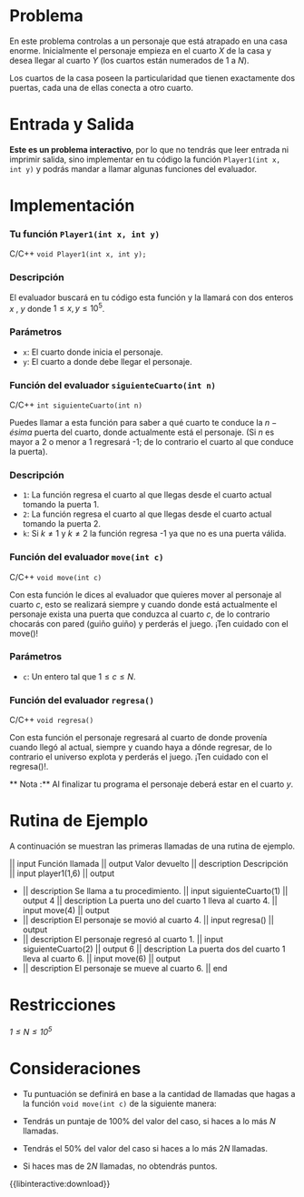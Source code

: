 ﻿# Problema

En este problema controlas a un personaje que está atrapado en una casa enorme. Inicialmente el personaje empieza en el cuarto $X$ de la casa y desea llegar al cuarto $Y$ (los cuartos están numerados de $1$ a $N$).

Los cuartos de la casa poseen la particularidad que tienen exactamente dos puertas, cada una de ellas conecta a otro cuarto.

# Entrada y Salida

**Este es un problema interactivo**, por lo que no tendrás que leer entrada ni imprimir salida, sino implementar en tu código la función `Player1(int x, int y)` y podrás mandar a llamar algunas funciones del evaluador.

# Implementación

### Tu función `Player1(int x, int y)`

C/C++ `void Player1(int x, int y);`

### Descripción

El evaluador buscará en tu código esta función y la llamará con dos enteros $x$ , $y$ donde $1 \leq x,y \leq 10^5$.

### Parámetros

- `x`: El cuarto donde inicia el personaje.
- `y`: El cuarto a donde debe llegar el personaje.

### Función del evaluador `siguienteCuarto(int n)`

C/C++ `int siguienteCuarto(int n)`

Puedes llamar a esta función para saber a qué cuarto te conduce la $n-ésima$ puerta del cuarto, donde actualmente está el personaje. (Si $n$ es mayor a 2 o menor a 1 regresará -1; de lo contrario el cuarto al que conduce la puerta).

### Descripción

- `1`: La función regresa el cuarto al que llegas desde el cuarto actual tomando la puerta 1.
- `2`: La función regresa el cuarto al que llegas desde el cuarto actual tomando la puerta 2.
- `k`: Si $k\neq1$ y $k\neq2$ la función regresa -1 ya que no es una puerta válida.

### Función del evaluador `move(int c)`

C/C++ `void move(int c)`

Con esta función le dices al evaluador que quieres mover al personaje al cuarto $c$, esto se realizará siempre y cuando donde está actualmente el personaje exista una puerta que conduzca al cuarto $c$, de lo contrario chocarás con pared (guiño guiño) y perderás el juego. ¡Ten cuidado con el move()!

### Parámetros

- `c`: Un entero tal que $1 \leq c \leq N$.

### Función del evaluador `regresa()`

C/C++ `void regresa()`

Con esta función el personaje regresará al cuarto de donde provenía cuando llegó al actual, siempre y cuando haya a dónde regresar, de lo contrario el universo explota y perderás el juego. ¡Ten cuidado con el regresa()!.

** Nota :** Al finalizar tu programa el personaje deberá estar en el cuarto $y$.

# Rutina de Ejemplo

A continuación se muestran las primeras llamadas de una rutina de ejemplo.

|| input
Función llamada
|| output
Valor devuelto
|| description
Descripción
|| input
player1(1,6)
|| output

- || description
  Se llama a tu procedimiento.
  || input
  siguienteCuarto(1)
  || output
  4
  || description
  La puerta uno del cuarto 1 lleva al cuarto 4.
  || input
  move(4)
  || output
- || description
  El personaje se movió al cuarto 4.
  || input
  regresa()
  || output
- || description
  El personaje regresó al cuarto 1.
  || input
  siguienteCuarto(2)
  || output
  6
  || description
  La puerta dos del cuarto 1 lleva al cuarto 6.
  || input
  move(6)
  || output
- || description
  El personaje se mueve al cuarto 6.
  || end

# Restricciones

_$1 \leq N \leq 10^5$_

# Consideraciones

- Tu puntuación se definirá en base a la cantidad de llamadas que hagas a la función `void move(int c)` de la siguiente manera:

- Tendrás un puntaje de 100% del valor del caso, si haces a lo más $N$ llamadas.
- Tendrás el 50% del valor del caso si haces a lo más $2N$ llamadas.
- Si haces mas de $2N$ llamadas, no obtendrás puntos.

{{libinteractive:download}}
